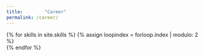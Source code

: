 ```yaml
---
title:        "Career"
permalink: /career/
---
```


<div class="container">
   <!-- <div class="row">
        <div class="col-lg-12 text-center" id="i18_skills">
            <div class="navy-line"></div>
            <h1><span data-i18n="skills.my_skills">Skills</span></h1>
        </div>
    </div>-->
    <div class="row features-block">
        <!--{% for skills in "{{ site.baseurl }}/skills.yml" %}
            <h1>{{ skills.id }}</h1>
        {% endfor %}-->
        {% for skills in site.skills %}
            {% assign loopindex = forloop.index | modulo: 2 %}
          <div class="wow zoomIn col-lg-5 col-lg-offset-1">
              <canvas id="{{ skills.id }}" height="500" width="500"></canvas>
          </div>
          <div class="col-lg-1"></div>
          <script type="text/javascript" src="{{ site.baseurl }}/Chart.bundle.min.js">
          var ctx = document.getElementById("{{ skills.id }}");
          var data = {
              labels: "{{ skills.aspects }}".split(","),
              datasets: [{
                  label: "{{ skills.label }}",
                  backgroundColor: "rgba(179,181,198,0.2)",
                  borderColor: "#3385FF",
                  pointBackgroundColor: "#3385FF",
                  pointBorderColor: "#fff",
                  pointHoverBackgroundColor: "#3385FF",
                  pointHoverBorderColor: "#3385FF",
                  data: [{{ skills.percentage }}]
                  }]
          };
          var myRadarChart = new Chart(ctx, {
              type: 'radar',
              data: data,
              options: {
                  scale: {
                      responsive: true,
                      ticks: {min: 0, max: 100},
                      lineArc: false,
                      pointLabels: {fontSize: 14},
                  },
                  legend: {display: false},
              }
          });
          </script>
      {% endfor %}
  </div>
</div>

